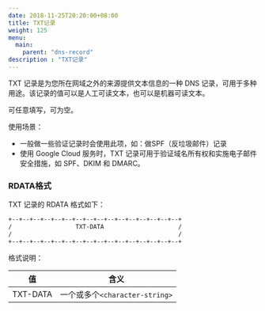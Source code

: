 ```yaml
---
date: 2018-11-25T20:20:00+08:00
title: TXT记录
weight: 125
menu:
  main:
    parent: "dns-record"
description : "TXT记录"
---
```


TXT 记录是为您所在网域之外的来源提供文本信息的一种 DNS 记录，可用于多种用途。该记录的值可以是人工可读文本，也可以是机器可读文本。

可任意填写，可为空。

使用场景：

- 一般做一些验证记录时会使用此项，如：做SPF（反垃圾邮件）记录
- 使用 Google Cloud 服务时，TXT 记录可用于验证域名所有权和实施电子邮件安全措施，如 SPF、DKIM 和 DMARC。

### RDATA格式

TXT 记录的 RDATA 格式如下：

```bash
+--+--+--+--+--+--+--+--+--+--+--+--+--+--+--+--+
/                  TXT-DATA                     /
/                                               /
+--+--+--+--+--+--+--+--+--+--+--+--+--+--+--+--+
```

格式说明：

| 值       | 含义 |
| -------- | ---- |
| TXT-DATA |   一个或多个`<character-string>`   |

